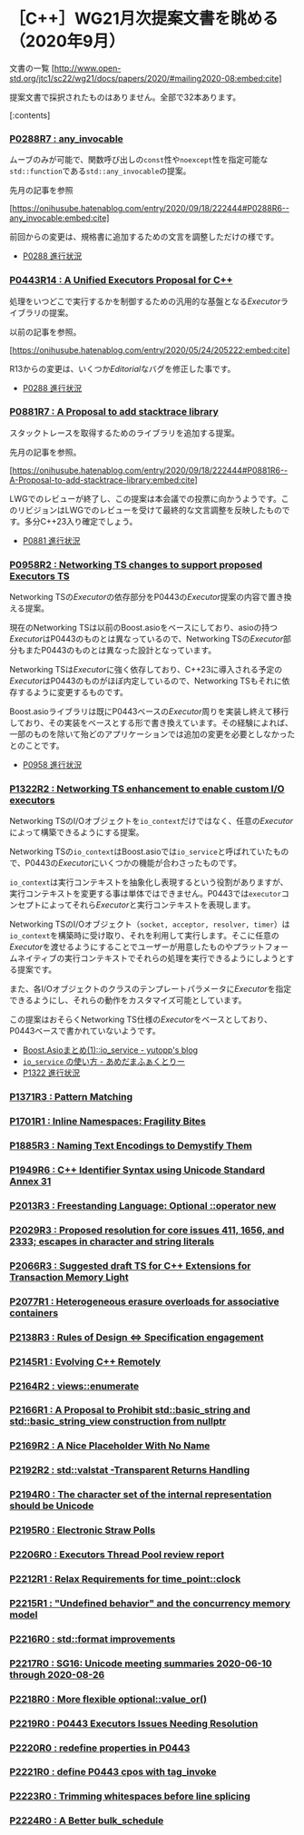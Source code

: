# ［C++］WG21月次提案文書を眺める（2020年9月）

文書の一覧
[http://www.open-std.org/jtc1/sc22/wg21/docs/papers/2020/#mailing2020-08:embed:cite]

提案文書で採択されたものはありません。全部で32本あります。

[:contents]

### [P0288R7 : any_invocable](http://www.open-std.org/jtc1/sc22/wg21/docs/papers/2020/p0288r7.html)

ムーブのみが可能で、関数呼び出しの`const`性や`noexcept`性を指定可能な`std::function`である`std::any_invocable`の提案。

先月の記事を参照

[https://onihusube.hatenablog.com/entry/2020/09/18/222444#P0288R6--any_invocable:embed:cite]

前回からの変更は、規格書に追加するための文言を調整しただけの様です。

- [P0288 進行状況](https://github.com/cplusplus/papers/issues/400)

### [P0443R14 : A Unified Executors Proposal for C++](http://www.open-std.org/jtc1/sc22/wg21/docs/papers/2020/p0443r14.html)

処理をいつどこで実行するかを制御するための汎用的な基盤となる*Executor*ライブラリの提案。

以前の記事を参照。

[https://onihusube.hatenablog.com/entry/2020/05/24/205222:embed:cite]

R13からの変更は、いくつか*Editorial*なバグを修正した事です。

- [P0288 進行状況](https://github.com/cplusplus/papers/issues/102)

### [P0881R7 : A Proposal to add stacktrace library](http://www.open-std.org/jtc1/sc22/wg21/docs/papers/2020/p0881r7.html)

スタックトレースを取得するためのライブラリを追加する提案。

先月の記事を参照。

[https://onihusube.hatenablog.com/entry/2020/09/18/222444#P0881R6--A-Proposal-to-add-stacktrace-library:embed:cite]

LWGでのレビューが終了し、この提案は本会議での投票に向かうようです。このリビジョンはLWGでのレビューを受けて最終的な文言調整を反映したものです。多分C++23入り確定でしょう。

- [P0881 進行状況](https://github.com/cplusplus/papers/issues/119)

### [P0958R2 : Networking TS changes to support proposed Executors TS](http://www.open-std.org/jtc1/sc22/wg21/docs/papers/2020/p0958r2.html)

Networking TSの*Executor*の依存部分をP0443の*Executor*提案の内容で置き換える提案。

現在のNetworking TSは以前のBoost.asioをベースにしており、asioの持つ*Executor*はP0443のものとは異なっているので、Networking TSの*Executor*部分もまたP0443のものとは異なった設計となっています。

Networking TSは*Executor*に強く依存しており、C++23に導入される予定の*Executor*はP0443のものがほぼ内定しているので、Networking TSもそれに依存するように変更するものです。

Boost.asioライブラリは既にP0443ベースの*Executor*周りを実装し終えて移行しており、その実装をベースとする形で書き換えています。その経験によれば、一部のものを除いて殆どのアプリケーションでは追加の変更を必要としなかったとのことです。

- [P0958 進行状況](https://github.com/cplusplus/papers/issues/339)

### [P1322R2 : Networking TS enhancement to enable custom I/O executors](http://www.open-std.org/jtc1/sc22/wg21/docs/papers/2020/p1322r2.html)

Networking TSのI/Oオブジェクトを`io_context`だけではなく、任意の*Executor*によって構築できるようにする提案。

Networking TSの`io_context`はBoost.asioでは`io_service`と呼ばれていたもので、P0443の*Executor*にいくつかの機能が合わさったものです。

`io_context`は実行コンテキストを抽象化し表現するという役割がありますが、実行コンテキストを変更する事は単体ではできません。P0443では`executor`コンセプトによってそれら*Executor*と実行コンテキストを表現します。

Networking TSのI/Oオブジェクト（`socket, acceptor, resolver, timer`）は`io_context`を構築時に受け取り、それを利用して実行します。そこに任意の*Executor*を渡せるようにすることでユーザーが用意したものやプラットフォームネイティブの実行コンテキストでそれらの処理を実行できるようにしようとする提案です。

また、各I/Oオブジェクトのクラスのテンプレートパラメータに*Executor*を指定できるようにし、それらの動作をカスタマイズ可能としています。

この提案はおそらくNetworking TS仕様の*Executor*をベースとしており、P0443ベースで書かれていないようです。

- [Boost.Asioまとめ(1)::io_service - yutopp's blog](https://yutopp.hateblo.jp/entry/2011/12/15/001518)
- [`io_service` の使い方 - あめだまふぁくとりー](https://amedama1x1.hatenablog.com/entry/2015/12/14/000000_1)
- [P1322 進行状況](https://github.com/cplusplus/papers/issues/361)

### [P1371R3 : Pattern Matching](http://www.open-std.org/jtc1/sc22/wg21/docs/papers/2020/p1371r3.pdf)
### [P1701R1 : Inline Namespaces: Fragility Bites](http://www.open-std.org/jtc1/sc22/wg21/docs/papers/2020/p1701r1.pdf)
### [P1885R3 : Naming Text Encodings to Demystify Them](http://www.open-std.org/jtc1/sc22/wg21/docs/papers/2020/p1885r3.pdf)
### [P1949R6 : C++ Identifier Syntax using Unicode Standard Annex 31](http://www.open-std.org/jtc1/sc22/wg21/docs/papers/2020/p1949r6.html)
### [P2013R3 : Freestanding Language: Optional ::operator new](http://www.open-std.org/jtc1/sc22/wg21/docs/papers/2020/p2013r3.html)
### [P2029R3 : Proposed resolution for core issues 411, 1656, and 2333; escapes in character and string literals](http://www.open-std.org/jtc1/sc22/wg21/docs/papers/2020/p2029r3.html)
### [P2066R3 : Suggested draft TS for C++ Extensions for Transaction Memory Light](http://www.open-std.org/jtc1/sc22/wg21/docs/papers/2020/p2066r3.html)
### [P2077R1 : Heterogeneous erasure overloads for associative containers](http://www.open-std.org/jtc1/sc22/wg21/docs/papers/2020/p2077r1.html)
### [P2138R3 : Rules of Design <=> Specification engagement](http://www.open-std.org/jtc1/sc22/wg21/docs/papers/2020/p2138r3.html)
### [P2145R1 : Evolving C++ Remotely](http://www.open-std.org/jtc1/sc22/wg21/docs/papers/2020/p2145r1.html)
### [P2164R2 : views::enumerate](http://www.open-std.org/jtc1/sc22/wg21/docs/papers/2020/p2164r2.pdf)
### [P2166R1 : A Proposal to Prohibit std::basic_string and std::basic_string_view construction from nullptr](http://www.open-std.org/jtc1/sc22/wg21/docs/papers/2020/p2166r1.html)
### [P2169R2 : A Nice Placeholder With No Name](http://www.open-std.org/jtc1/sc22/wg21/docs/papers/2020/p2169r2.pdf)
### [P2192R2 : std::valstat -Transparent Returns Handling](http://www.open-std.org/jtc1/sc22/wg21/docs/papers/2020/p2192r2.pdf)
### [P2194R0 : The character set of the internal representation should be Unicode](http://www.open-std.org/jtc1/sc22/wg21/docs/papers/2020/p2194r0.pdf)
### [P2195R0 : Electronic Straw Polls](http://www.open-std.org/jtc1/sc22/wg21/docs/papers/2020/p2195r0.html)
### [P2206R0 : Executors Thread Pool review report](http://www.open-std.org/jtc1/sc22/wg21/docs/papers/2020/p2206r0.html)
### [P2212R1 : Relax Requirements for time_point::clock](http://www.open-std.org/jtc1/sc22/wg21/docs/papers/2020/p2212r1.html)
### [P2215R1 : "Undefined behavior" and the concurrency memory model](http://www.open-std.org/jtc1/sc22/wg21/docs/papers/2020/p2215r1.pdf)
### [P2216R0 : std::format improvements](http://www.open-std.org/jtc1/sc22/wg21/docs/papers/2020/p2216r0.html)
### [P2217R0 : SG16: Unicode meeting summaries 2020-06-10 through 2020-08-26](http://www.open-std.org/jtc1/sc22/wg21/docs/papers/2020/p2217r0.html)
### [P2218R0 : More flexible optional::value_or()](http://www.open-std.org/jtc1/sc22/wg21/docs/papers/2020/p2218r0.pdf)
### [P2219R0 : P0443 Executors Issues Needing Resolution](http://www.open-std.org/jtc1/sc22/wg21/docs/papers/2020/p2219r0.pdf)
### [P2220R0 : redefine properties in P0443](http://www.open-std.org/jtc1/sc22/wg21/docs/papers/2020/p2220r0.pdf)
### [P2221R0 : define P0443 cpos with tag_invoke](http://www.open-std.org/jtc1/sc22/wg21/docs/papers/2020/p2221r0.pdf)
### [P2223R0 : Trimming whitespaces before line splicing](http://www.open-std.org/jtc1/sc22/wg21/docs/papers/2020/p2223r0.pdf)
### [P2224R0 : A Better bulk_schedule](http://www.open-std.org/jtc1/sc22/wg21/docs/papers/2020/p2224r0.pdf)
